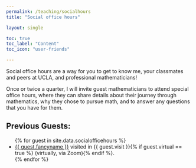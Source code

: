```yaml
---
permalink: /teaching/socialhours
title: "Social office hours"

layout: single

toc: true
toc_label: "Content"
toc_icon: "user-friends"

---
```


Social office hours are a way for you to get to know me, your classmates and peers at UCLA, and professional mathematicians!

Once or twice a quarter, I will invite guest mathematicians to attend special office hours, where they can share details about their journey through mathematics, why they chose to pursue math, and to answer any questions that you have for them.

## Previous Guests:

<ul>
{% for guest in site.data.socialofficehours %}
<li><a href="{{ guest.website }}"> {{ guest.fancyname }}</a> visited in {{ guest.visit }}{% if guest.virtual == true %}
  (virtually, via Zoom){% endif %}.
</li>
{% endfor %}
</ul>
